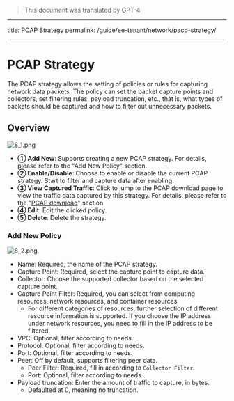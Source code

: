 > This document was translated by GPT-4

---

title: PCAP Strategy
permalink: /guide/ee-tenant/network/pacp-strategy/

---

# PCAP Strategy

The PCAP strategy allows the setting of policies or rules for capturing network data packets. The policy can set the packet capture points and collectors, set filtering rules, payload truncation, etc., that is, what types of packets should be captured and how to filter out unnecessary packets.

## Overview

![8_1.png](https://yunshan-guangzhou.oss-cn-beijing.aliyuncs.com/pub/pic/20230920650ac6b204ac3.png)

- **① Add New**: Supports creating a new PCAP strategy. For details, please refer to the "Add New Policy" section.
- **② Enable/Disable**: Choose to enable or disable the current PCAP strategy. Start to filter and capture data after enabling.
- **③ View Captured Traffic**: Click to jump to the PCAP download page to view the traffic data captured by this strategy. For details, please refer to the "[PCAP download](./pcap-download/)" section.
- **④ Edit**: Edit the clicked policy.
- **⑤ Delete**: Delete the strategy.

### Add New Policy

![8_2.png](https://yunshan-guangzhou.oss-cn-beijing.aliyuncs.com/pub/pic/20230920650ac6b31a676.png)

- Name: Required, the name of the PCAP strategy.
- Capture Point: Required, select the capture point to capture data.
- Collector: Choose the supported collector based on the selected capture point.
- Capture Point Filter: Required, you can select from computing resources, network resources, and container resources.
  - For different categories of resources, further selection of different resource information is supported. If you choose the IP address under network resources, you need to fill in the IP address to be filtered.
- VPC: Optional, filter according to needs.
- Protocol: Optional, filter according to needs.
- Port: Optional, filter according to needs.
- Peer: Off by default, supports filtering peer data.
  - Peer Filter: Required, fill in according to `Collector Filter`.
  - Port: Optional, filter according to needs.
- Payload truncation: Enter the amount of traffic to capture, in bytes.
  - Defaulted at 0, meaning no truncation.
